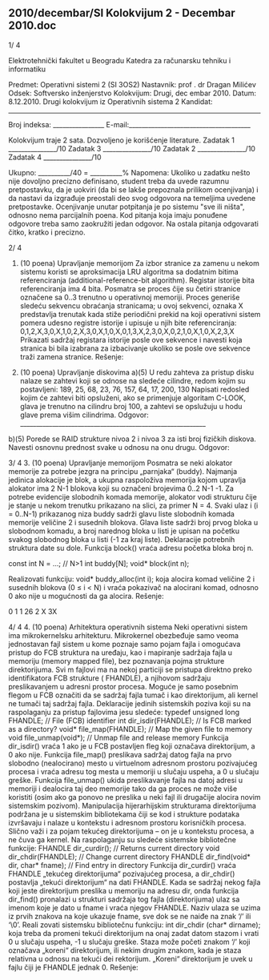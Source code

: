 2010/decembar/SI Kolokvijum 2 - Decembar 2010.doc
--------------------------------------------------------------------------------


1/  4 
 
Elektrotehnički fakultet u Beogradu 
Katedra za računarsku tehniku i informatiku 
 
Predmet: Operativni sistemi 2 (SI  3OS2) 
Nastavnik: prof . dr Dragan Milićev 
Odsek: Softversko inženjerstvo 
Kolokvijum: Drugi, dec embar 2010. 
Datum: 8.12.2010. 
Drugi kolokvijum iz Operativnih sistema 2 
Kandidat:
 _____________________________________________________________ 
Broj indeksa: ________________  E-mail:______________________________________ 
 
Kolokvijum traje 2 sata. Dozvoljeno je korišćenje literature. 
Zadatak 1 _______________/10   Zadatak 3 _______________/10 
Zadatak 2 _______________/10   Zadatak 4 _______________/10 
 
 
Ukupno: __________/40 = __________% 
Napomena: Ukoliko u zadatku nešto nije dovoljno precizno definisano, student treba da 
uvede razumnu pretpostavku, da je uokviri (da bi se lakše prepoznala prilikom ocenjivanja) i 
da  nastavi da  izgrađuje  preostali  deo  svog  odgovora  na  temeljima  uvedene  pretpostavke. 
Ocenjivanje unutar potpitanja je po sistemu "sve ili ništa", odnosno nema parcijalnih poena. 
Kod pitanja koja imaju ponuđene odgovore treba samo zaokružiti jedan odgovor. Na ostala 
pitanja odgovarati čitko, kratko i precizno. 
 

2/  4 
1. (10 poena) Upravljanje memorijom 
Za izbor stranice za zamenu u nekom sistemu koristi se aproksimacija LRU algoritma sa 
dodatnim  bitima  referenciranja  (additional-reference-bit  algorithm).  Registar  istorije  bita 
referenciranja ima 4 bita. Posmatra se proces čije su četiri stranice označene sa 0..3 trenutno u 
operativnoj  memoriji.  Proces  generiše  sledeću  sekvencu  obraćanja  stranicama;  u  ovoj 
sekvenci, oznaka X predstavlja trenutak kada stiže periodični prekid na koji operativni sistem 
pomera udesno registre istorije i upisuje u njih bite referenciranja: 
0,1,2,X,3,0,X,1,0,2,X,3,0,X,1,0,X,0,1,3,X,2,3,0,X,0,2,1,0,X,1,0,X,2,3,X 
Prikazati sadržaj registara istorije posle ove sekvence i navesti koja stranica bi bila izabrana 
za izbacivanje ukoliko se posle ove sekvence traži zamena stranice. 
Rešenje: 
 
 
 
 
 
 
 
2. (10 poena) Upravljanje diskovima 
a)(5) U redu zahteva za pristup disku nalaze se zahtevi koji se odnose na sledeće cilindre, 
redom kojim su postavljeni: 
189, 25, 68, 23, 76, 157, 64, 17, 200, 130 
Napisati redosled kojim će zahtevi biti opsluženi, ako se primenjuje algoritam C-LOOK, glava 
je trenutno na cilindru broj 100, a zahtevi se opslužuju u hodu glave prema višim cilindrima. 
Odgovor: __________________________________________________________ 
 
b)(5) Porede se RAID strukture nivoa 2 i nivoa 3 za isti broj fizičkih diskova. Navesti 
osnovnu prednost svake u odnosu na onu drugu. 
Odgovor: 
 
 

3/  4 
3. (10 poena) Upravljanje memorijom 
Posmatra  se  neki  alokator  memorije  za  potrebe  jezgra  na  principu  „parnjaka“  (buddy). 
Najmanja jedinica alokacije je blok, a ukupna raspoloživa memorija kojom upravlja alokator 
ima  2
N-1
 blokova  koji  su  označeni  brojevima  0..2
N-1
-1.  Za  potrebe  evidencije  slobodnih 
komada memorije, alokator vodi strukturu čije je stanje u nekom trenutku prikazano na slici, 
za primer N =  4. Svaki ulaz i (i = 0..N-1) prikazanog niza 
buddy sadrži glavu liste slobodnih 
komada  memorije  veličine  2
i
 susednih  blokova.  Glava  liste  sadrži  broj  prvog  bloka  u 
slobodnom komadu, a broj narednog bloka u listi je upisan na početku svakog slobodnog 
bloka u listi (-1 za kraj liste). Deklaracije potrebnih struktura date su dole. Funkcija 
block() 
vraća adresu početka bloka broj 
n. 
 
const int N = ...; // N>1 
int buddy[N]; 
void* block(int n); 
 
Realizovati funkciju: 
void* buddy_alloc(int i); 
koja alocira komad veličine 2
i
 susednih blokova (0 ≤ i <  N) i vraća pokazivač na alocirani 
komad, odnosno 0 ako nije u mogućnosti da ga alocira. 
Rešenje: 
 
0
1
1
26
2
X
3X
 

4/  4 
4. (10 poena) Arhitektura operativnih sistema 
Neki operativni sistem ima mikrokernelsku arhitekturu. Mikrokernel obezbeđuje samo veoma 
jednostavan  fajl  sistem  u  kome  poznaje  samo  pojam  fajla  i omogućava pristup  do  FCB 
struktura na uređaju, kao i    mapiranje sadržaja fajla u memoriju  (memory  mapped  file), bez 
poznavanja  pojma  strukture direktorijuma. Svi m fajlovi  ma na  nekoj  particiji se  pristupa 
direktno preko identifikatora FCB strukture (
FHANDLE), a njihovom sadržaju preslikavanjem u 
adresni prostor procesa. Moguće je samo posebnim flegom u FCB označiti da se sadržaj fajla 
tumač   i kao direktorijum, ali kernel ne tumači taj sadržaj fajla. Deklaracije jedinih sistemskih 
poziva koji su na raspolaganju za pristup fajlovima jesu sledeće: 
typedef unsigned long FHANDLE; // File (FCB) identifier 
int dir_isdir(FHANDLE);  // Is FCB marked as a directory? 
void* file_map(FHANDLE); // Map the given file to memory 
void file_unmap(void*);  // Unmap file and release memory 
Funkcija dir_isdir() vraća 1 ako je u FCB postavljen fleg koji označava direktorijum, a 0 
ako nije. Funkcija file_map() preslikava sadržaj datog fajla na prvo slobodno (nealocirano) 
mesto  u  virtuelnom  adresnom  prostoru pozivajućeg  procesa i  vraća  adresu  tog  mesta  u 
memoriji u slučaju uspeha, a 0 u slučaju greške. Funkcija file_unmap() ukida preslikavanje 
fajla na datoj adresi u memoriji i dealocira taj deo memorije tako da ga proces ne može više 
koristiti (osim ako ga ponovo ne preslika u neki fajl ili drugačije alocira novim sistemskim 
pozivom). 
Manipulacija  hijerarhijskim  strukturama direktorijuma podržana  je  u  sistemskim 
bibliotekama čiji se kod i strukture podataka izvršavaju i nalaze u kontekstu i adresnom 
prostoru korisničkih procesa. Slično važi i za pojam tekućeg direktorijuma – on je u kontekstu 
procesa, a ne čuva   ga kernel. Na raspolaganju su sledeće sistemske bibliotečne funkcije: 
FHANDLE dir_curdir();  // Returns current directory 
void dir_chdir(FHANDLE);  // Change current directory 
FHANDLE dir_find(void* dir, char* fname);  // Find entry in directory 
Funkcija dir_curdir() vraća FHANDLE „tekućeg  direktorijuma“ pozivajućeg procesa,  a 
dir_chdir() postavlja „tekući direktorijum“ na dati FHANDLE. Kada se sadržaj nekog fajla 
koji  jeste  direktorijum  preslika  u  memoriju  na  adresu 
dir,  onda funkcija dir_find() 
pronalazi u strukturi sadržaja tog fajla (direktorijuma) ulaz sa imenom koje je dato u 
fname i 
vraća njegov 
FHANDLE. Naziv ulaza  se uzima iz prvih znakova na koje ukazuje fname, sve dok 
se ne naiđe na znak 
‘/’ ili ‘\0’. 
Reali   zovati sistemsku bibliotečnu funkciju: 
int dir_chdir (char* dirname); 
koja treba da promeni tekući direktorijum na onaj zadat datom stazom i vrati 0 u slučaju 
uspeha, -1  u  slučaju  greške.  Staza  može  početi  znakom ‘/’ koji  označava „koreni“ 
direktorijum,  ili  nekim  drugim  znakom,  kada  je  staza  relativna  u  odnosu  na  tekući 
dei rektorijum. „Koreni“ direktorijum je uvek u fajlu čiji je 
FHANDLE jednak 0. 
Rešenje: 